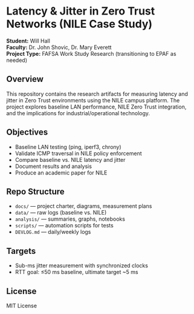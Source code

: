 # Latency & Jitter in Zero Trust Networks (NILE Case Study)

**Student:** Will Hall  
**Faculty:** Dr. John Shovic, Dr. Mary Everett  
**Project Type:** FAFSA Work Study Research (transitioning to EPAF as needed)  

## Overview
This repository contains the research artifacts for measuring latency and jitter 
in Zero Trust environments using the NILE campus platform. The project explores 
baseline LAN performance, NILE Zero Trust integration, and the implications 
for industrial/operational technology.

## Objectives
- Baseline LAN testing (ping, iperf3, chrony)
- Validate ICMP traversal in NILE policy enforcement
- Compare baseline vs. NILE latency and jitter
- Document results and analysis
- Produce an academic paper for NILE

## Repo Structure
- `docs/` — project charter, diagrams, measurement plans
- `data/` — raw logs (baseline vs. NILE)
- `analysis/` — summaries, graphs, notebooks
- `scripts/` — automation scripts for tests
- `DEVLOG.md` — daily/weekly logs

## Targets
- Sub-ms jitter measurement with synchronized clocks
- RTT goal: ≤50 ms baseline, ultimate target ~5 ms

## License
MIT License
